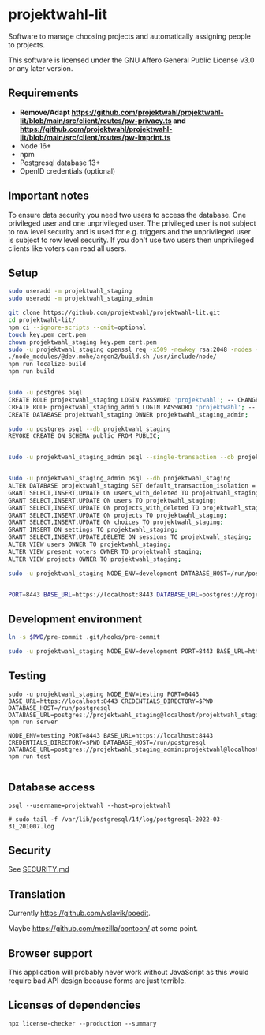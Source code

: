 <!--
/*
projektwahl-lit is a software to manage choosing projects and automatically assigning people to projects.
Copyright (C) 2021 Moritz Hedtke

This program is free software: you can redistribute it and/or modify
it under the terms of the GNU Affero General Public License as published
by the Free Software Foundation, either version 3 of the License, or
(at your option) any later version.

This program is distributed in the hope that it will be useful,
but WITHOUT ANY WARRANTY; without even the implied warranty of
MERCHANTABILITY or FITNESS FOR A PARTICULAR PURPOSE. See the
GNU Affero General Public License for more details.

You should have received a copy of the GNU Affero General Public License
along with this program. If not, see https://www.gnu.org/licenses/.
*/
/*!
https://github.com/projektwahl/projektwahl-lit
SPDX-License-Identifier: AGPL-3.0-or-later
SPDX-FileCopyrightText: 2021 Moritz Hedtke <Moritz.Hedtke@t-online.de>
*/
-->

# projektwahl-lit

Software to manage choosing projects and automatically assigning people to projects.

This software is licensed under the GNU Affero General Public License v3.0 or any later version.

## Requirements

- **Remove/Adapt https://github.com/projektwahl/projektwahl-lit/blob/main/src/client/routes/pw-privacy.ts and https://github.com/projektwahl/projektwahl-lit/blob/main/src/client/routes/pw-imprint.ts**
- Node 16+
- npm
- Postgresql database 13+
- OpenID credentials (optional)

## Important notes

To ensure data security you need two users to access the database. One privileged user and one unprivileged user. The privileged user is not subject to row level security and is used for e.g. triggers and the unprivileged user is subject to row level security. If you don't use two users then unprivileged clients like voters can read all users.

## Setup

```bash
sudo useradd -m projektwahl_staging
sudo useradd -m projektwahl_staging_admin

git clone https://github.com/projektwahl/projektwahl-lit.git
cd projektwahl-lit/
npm ci --ignore-scripts --omit=optional
touch key.pem cert.pem
chown projektwahl_staging key.pem cert.pem
sudo -u projektwahl_staging openssl req -x509 -newkey rsa:2048 -nodes -sha256 -subj '/CN=localhost' -keyout key.pem -out cert.pem
./node_modules/@dev.mohe/argon2/build.sh /usr/include/node/
npm run localize-build
npm run build


sudo -u postgres psql
CREATE ROLE projektwahl_staging LOGIN PASSWORD 'projektwahl'; -- CHANGE/REMOVE THIS PASSWORD
CREATE ROLE projektwahl_staging_admin LOGIN PASSWORD 'projektwahl'; -- CHANGE/REMOVE THIS PASSWORD
CREATE DATABASE projektwahl_staging OWNER projektwahl_staging_admin;

sudo -u postgres psql --db projektwahl_staging
REVOKE CREATE ON SCHEMA public FROM PUBLIC;


sudo -u projektwahl_staging_admin psql --single-transaction --db projektwahl_staging < src/server/setup.sql


sudo -u projektwahl_staging_admin psql --db projektwahl_staging
ALTER DATABASE projektwahl_staging SET default_transaction_isolation = 'serializable';
GRANT SELECT,INSERT,UPDATE ON users_with_deleted TO projektwahl_staging;
GRANT SELECT,INSERT,UPDATE ON users TO projektwahl_staging;
GRANT SELECT,INSERT,UPDATE ON projects_with_deleted TO projektwahl_staging;
GRANT SELECT,INSERT,UPDATE ON projects TO projektwahl_staging;
GRANT SELECT,INSERT,UPDATE ON choices TO projektwahl_staging;
GRANT INSERT ON settings TO projektwahl_staging;
GRANT SELECT,INSERT,UPDATE,DELETE ON sessions TO projektwahl_staging;
ALTER VIEW users OWNER TO projektwahl_staging;
ALTER VIEW present_voters OWNER TO projektwahl_staging;
ALTER VIEW projects OWNER TO projektwahl_staging;

sudo -u projektwahl_staging NODE_ENV=development DATABASE_HOST=/run/postgresql DATABASE_URL=postgres://projektwahl_staging@localhost/projektwahl_staging npm run setup


PORT=8443 BASE_URL=https://localhost:8443 DATABASE_URL=postgres://projektwahl@projektwahl/projektwahl CREDENTIALS_DIRECTORY=$PWD node  --enable-source-maps dist/server.js

```

## Development environment

```bash
ln -s $PWD/pre-commit .git/hooks/pre-commit

sudo -u projektwahl_staging NODE_ENV=development PORT=8443 BASE_URL=https://localhost:8443 CREDENTIALS_DIRECTORY=$PWD DATABASE_HOST=/run/postgresql DATABASE_URL=postgres://projektwahl_staging@localhost/projektwahl_staging npm run server
```

## Testing

```
sudo -u projektwahl_staging NODE_ENV=testing PORT=8443 BASE_URL=https://localhost:8443 CREDENTIALS_DIRECTORY=$PWD DATABASE_HOST=/run/postgresql DATABASE_URL=postgres://projektwahl_staging@localhost/projektwahl_staging npm run server

NODE_ENV=testing PORT=8443 BASE_URL=https://localhost:8443 CREDENTIALS_DIRECTORY=$PWD DATABASE_HOST=/run/postgresql DATABASE_URL=postgres://projektwahl_staging_admin:projektwahl@localhost/projektwahl_staging npm run test


```

## Database access

```
psql --username=projektwahl --host=projektwahl

# sudo tail -f /var/lib/postgresql/14/log/postgresql-2022-03-31_201007.log
```

## Security

See [SECURITY.md](SECURITY.md)

## Translation

Currently https://github.com/vslavik/poedit.

Maybe https://github.com/mozilla/pontoon/ at some point.

## Browser support

This application will probably never work without JavaScript as this would require bad API design because forms are just terrible.

## Licenses of dependencies

```
npx license-checker --production --summary
```
